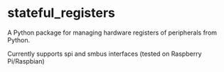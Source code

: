 # stateful_registers

A Python package for managing hardware registers of peripherals from Python.

Currently supports spi and smbus interfaces (tested on Raspberry Pi/Raspbian)
